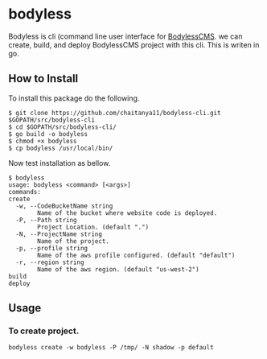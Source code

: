 # bodyless

Bodyless is cli (command line user interface for [BodylessCMS](https://github.com/chaitanya11/BodylessCMS/). we can create, build, and deploy BodylessCMS project with this cli. This is writen in go.


## How to Install
To install this package do the following.
```
$ git clone https://github.com/chaitanya11/bodyless-cli.git $GOPATH/src/bodyless-cli
$ cd $GOPATH/src/bodyless-cli/
$ go build -o bodyless
$ chmod +x bodyless
$ cp bodyless /usr/local/bin/
```
Now test installation as bellow.

```
$ bodyless
usage: bodyless <command> [<args>]
commands:
create
  -w, --CodeBucketName string
    	Name of the bucket where website code is deployed.
  -P, --Path string
    	Project Location. (default ".")
  -N, --ProjectName string
    	Name of the project.
  -p, --profile string
    	Name of the aws profile configured. (default "default")
  -r, --region string
    	Name of the aws region. (default "us-west-2")
build
deploy
```


## Usage
### To create project.
```
bodyless create -w bodyless -P /tmp/ -N shadow -p default
```